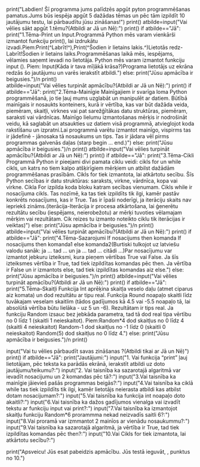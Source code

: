 
print("Labdien! Šī programma jums palīdzēs apgūt pyton programmēšanas pamatus.Jums būs iespēja apgūt 5 dažādas tēmas un pēc tām izpildīt 10 jautājumu testu, lai pārbaudītu jūsu zināšanas!")
print()
atbilde=input("Vai vēlies sākt apgūt 1.tēmu?(Atbildi ar Jā un Nē):")
print()
if atbilde=="Jā":
    print("1.Tēma-Print un Input.Programmā Python mēs varam vienkārši izmantot funkciju print(), lai izdrukātu izvadi.Piem:Print(^Labrīt!^),Print(^Šodien ir lietains lakis.^)Lietotās redz-Labrīt!Šodien ir lietains laiks.Programmēšanas laikā mēs, iespējams, vēlamies saņemt ievadi no lietotāja. Python mēs varam izmantot funkciju input (). Piem: Input(Kāda ir tava mīļākā krāsa?)Programa lietotājs uz ekrāna redzās šo jautājumu un varēs ierakstīt atbildi.")
else:
    print("Jūsu apmācība ir beigusies.")/n
print()    
atbilde=input("Vai vēlies turpināt apmācību?(Atbildi ar Jā un Nē):")
print()
if atbilde=="Jā":
    print("2.Tēma-Mainīgie Mainīgajiem ir svarīga loma Python programmēšanā, jo tie ļauj mums uzglabāt un manipulēt ar datiem. Būtībā mainīgais ir nosaukts konteiners, kurā ir vērtība, kas var būt dažāda veida, piemēram, skaitļi, virknes vai pat sarežģītākas datu struktūras, piemēram, saraksti vai vārdnīcas. Mainīgo lielumu izmantošanas mērķis ir nodrošināt veidu, kā saglabāt un atsaukties uz datiem visā programmā, atvieglojot koda rakstīšanu un izpratni.Lai programmā varētu izmantot mainīgo, vispirms tas ir jādefinē - jānosaka tā nosaukums un tips. Tas ir jādara vēl pirms programmas galvenās daļas (starp begin ... end.)")
else:
    print("Jūsu apmācība ir beigusies.")/n
print()
atbilde=input("Vai vēlies turpināt apmācību?(Atbildi ar Jā un Nē):")
print()
if atbilde=="Jā":
    print("3.Tēma-Cikli Programmā Python ir pieejami divi pamata ciklu veidi: cikls for un while cikls, un katrs no tiem kalpo atšķirīgiem mērķiem un atbilst dažādām programmēšanas prasībām. Cikls for tiek izmantota, lai atkārtotu secību. Šīs Python secības ir datu struktūras: saraksts, virkne, vārdnīca, kopa vai virkne. Cikla For izpilda koda bloku katram secības vienumam. Cikls while ir nosacījuma cikls. Tas nozīmē, ka tas tiek izpildīts tik ilgi, kamēr pastāv konkrēts nosacījums, kas ir True. Tas ir īpaši noderīgi, ja iterāciju skaits nav iepriekš zināms.(iterācija-Iterācija ir procesa atkārtošana, lai ģenerētu rezultātu secību (iespējams, neierobežotu) ar mērķi tuvoties vēlamajam mērķim vai rezultātam. Cik reizes tu izmanto noteikto ciklu tik iterācijas ir veiktas)")
else:
    print("Jūsu apmācība ir beigusies.")/n
print()
atbilde=input("Vai vēlies turpināt apmācību?(Atbildi ar Jā un Nē):")
print()
if atbilde=="Jā":
    print("4.Tēma-Sazarojumi If nosacijums then komanda If nosacijums then komanda1 else komanda2(Burtiski tulkojot uz latviešu valodu sanāk: ja ... tad ... un ja ... tad ... citādi ...)Par nosacījumu var izmantot jebkuru izteiksmi, kura pieņem vērtības True vai False. Ja šīs izteiksmes vērtība ir True, tad tiek izpildītas komandas pēc then. Ja vērtība ir False un ir izmantots else, tad tiek izpildītas komandas aiz else.")
else:
    print("Jūsu apmācība ir beigusies.")/n
print()
atbilde=input("Vai vēlies turpināt apmācību?(Atbildi ar Jā un Nē):")
print()
if atbilde=="Jā":
    print("5.Tēma–Skaitļi Funkcija Int aprēķina skaitļa veselo daļu (atmet ciparus aiz komata) un dod rezultātu ar tipu real. Funkcija Round noapaļo skaitli līdz tuvākajam veselam skaitlim (tādos gadījumos kā 4.5 vai -5.5 noapaļo tā, lai absolūtā vērtība būtu lielāka - uz 5 un -6). Rezultātam ir tips real. Ja funkciju Random izsauc bez jebkāda parametra, tad tā dod real tipa vērtību no 0 līdz 1 (skaitli 1 neieskaitot). Piem:Random*4 dod skaitļus no 0 līdz 4 (skaitli 4 neieskaitot) Random-1 dod skaitļus no -1 līdz 0 (skaitli 0 neieskaitot) Random(5) dod skaitļus no 0 līdz 4.")
else:
    print("Jūsu apmācība ir beigusies.")/n
print()

input("Vai tu vēlies pārbaudīt savas zināšanas ?(Atbildi tikai ar Jā un Nē)")
print()
if atbilde=="Jā":
    print("Jautājumi:")
input("1. Vai funkcija “print” ļauj lietotājam, pēc teksta ka parādās ekrānā, ierakstīt atbildi uz doto jautājumu/teikumu?:")
input("2. Vai taisnība ka sazarotajā algaritmā var ievadīt nosacijumu un 2 komandas pēc tā?:")
input("3.Vai taisnība ka mainīgie jāievieš pašās programmas beigās?:")
input("4.Vai taisnība ka ciklā while tas tiek izpildīts tik ilgi, kamēr lietotājs neierasta atbildi kas atbilst dotam nosacijumam?:")
input("5.Vai taisnība ka funkcija int noapaļo doto akaitli?:")
input("6.Vai taisnība ka dažos gadījumos vienalga vai izvadīt tekstu ar funkciju input vai print?:")
input("7.Vai taisnība ka izmantojot skaitļu funkciju Random*6 prorammma nekad neizvadīs saitli 6?:")
input("8.Vai proramā var izmmantot 2 mainīos ar vienādu nosaukummu?:")
input("9.Vai taisnība ka sazarotajā algaritmā, ja vērtība ir True, tad tiek izpildītas komandas pēc then?:")
input("10.Vai Cikls for tiek izmantota, lai atkārtotu secību?:")




print("Apsveicu! Jūs esat pabeidzis apmācību. Jūs testā ieguvāt, , punktus no 10.")

